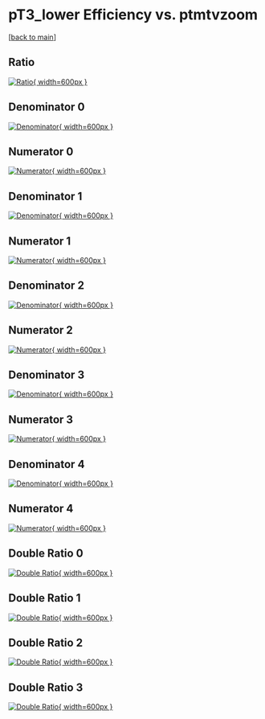 # pT3_lower Efficiency vs. ptmtvzoom

[[back to main](./)]



## Ratio

[![Ratio](../mtv/var/pT3_lower_xtr_11_0_eff_ptmtvzoom.png){ width=600px }](../mtv/var/pT3_lower_xtr_11_0_eff_ptmtvzoom.pdf)

## Denominator 0

[![Denominator](../mtv/den/pT3_lower_xtr_11_0_eff_ptmtvzoom_den0.png){ width=600px }](../mtv/den/pT3_lower_xtr_11_0_eff_ptmtvzoom_den0.pdf)

## Numerator 0

[![Numerator](../mtv/num/pT3_lower_xtr_11_0_eff_ptmtvzoom_num0.png){ width=600px }](../mtv/num/pT3_lower_xtr_11_0_eff_ptmtvzoom_num0.pdf)

## Denominator 1

[![Denominator](../mtv/den/pT3_lower_xtr_11_0_eff_ptmtvzoom_den1.png){ width=600px }](../mtv/den/pT3_lower_xtr_11_0_eff_ptmtvzoom_den1.pdf)

## Numerator 1

[![Numerator](../mtv/num/pT3_lower_xtr_11_0_eff_ptmtvzoom_num1.png){ width=600px }](../mtv/num/pT3_lower_xtr_11_0_eff_ptmtvzoom_num1.pdf)

## Denominator 2

[![Denominator](../mtv/den/pT3_lower_xtr_11_0_eff_ptmtvzoom_den2.png){ width=600px }](../mtv/den/pT3_lower_xtr_11_0_eff_ptmtvzoom_den2.pdf)

## Numerator 2

[![Numerator](../mtv/num/pT3_lower_xtr_11_0_eff_ptmtvzoom_num2.png){ width=600px }](../mtv/num/pT3_lower_xtr_11_0_eff_ptmtvzoom_num2.pdf)

## Denominator 3

[![Denominator](../mtv/den/pT3_lower_xtr_11_0_eff_ptmtvzoom_den3.png){ width=600px }](../mtv/den/pT3_lower_xtr_11_0_eff_ptmtvzoom_den3.pdf)

## Numerator 3

[![Numerator](../mtv/num/pT3_lower_xtr_11_0_eff_ptmtvzoom_num3.png){ width=600px }](../mtv/num/pT3_lower_xtr_11_0_eff_ptmtvzoom_num3.pdf)

## Denominator 4

[![Denominator](../mtv/den/pT3_lower_xtr_11_0_eff_ptmtvzoom_den4.png){ width=600px }](../mtv/den/pT3_lower_xtr_11_0_eff_ptmtvzoom_den4.pdf)

## Numerator 4

[![Numerator](../mtv/num/pT3_lower_xtr_11_0_eff_ptmtvzoom_num4.png){ width=600px }](../mtv/num/pT3_lower_xtr_11_0_eff_ptmtvzoom_num4.pdf)

## Double Ratio 0

[![Double Ratio](../mtv/ratio/pT3_lower_xtr_11_0_eff_ptmtvzoom_ratio0.png){ width=600px }](../mtv/ratio/pT3_lower_xtr_11_0_eff_ptmtvzoom_ratio0.pdf)

## Double Ratio 1

[![Double Ratio](../mtv/ratio/pT3_lower_xtr_11_0_eff_ptmtvzoom_ratio1.png){ width=600px }](../mtv/ratio/pT3_lower_xtr_11_0_eff_ptmtvzoom_ratio1.pdf)

## Double Ratio 2

[![Double Ratio](../mtv/ratio/pT3_lower_xtr_11_0_eff_ptmtvzoom_ratio2.png){ width=600px }](../mtv/ratio/pT3_lower_xtr_11_0_eff_ptmtvzoom_ratio2.pdf)

## Double Ratio 3

[![Double Ratio](../mtv/ratio/pT3_lower_xtr_11_0_eff_ptmtvzoom_ratio3.png){ width=600px }](../mtv/ratio/pT3_lower_xtr_11_0_eff_ptmtvzoom_ratio3.pdf)

